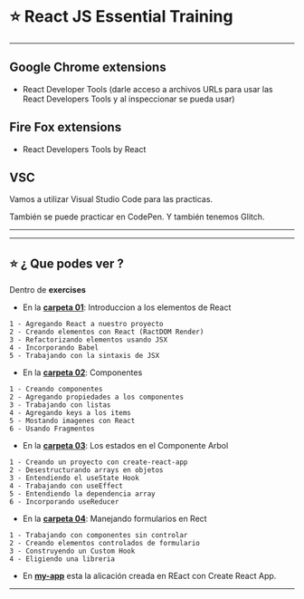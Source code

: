 # :star: React JS Essential Training

---

## Google Chrome extensions

- React Developer Tools (darle acceso a archivos URLs para usar las React Developers Tools y al inspeccionar se pueda usar)

## Fire Fox extensions

- React Developers Tools by React

## VSC

Vamos a utilizar Visual Studio Code para las practicas.

También se puede practicar en CodePen. Y también tenemos Glitch.

---
---

## :star: ¿ Que podes ver ?

Dentro de **exercises**

- En la [**carpeta 01**](https://github.com/eugenia1984/react-varios-cursos/tree/main/react_js_essential_training/exercises/01): Introduccion a los elementos de React
```
1 - Agregando React a nuestro proyecto
2 - Creando elementos con React (RactDOM Render)
3 - Refactorizando elementos usando JSX
4 - Incorporando Babel
5 - Trabajando con la sintaxis de JSX
```

- En la [**carpeta 02**](https://github.com/eugenia1984/react-varios-cursos/tree/main/react_js_essential_training/exercises/02): Componentes 
```
1 - Creando componentes
2 - Agregando propiedades a los componentes
3 - Trabajando con listas
4 - Agregando keys a los items
5 - Mostando imagenes con React
6 - Usando Fragmentos
```


- En la [**carpeta 03**](https://github.com/eugenia1984/react-varios-cursos/tree/main/react_js_essential_training/exercises/03): Los estados en el Componente Arbol
```
1 - Creando un proyecto con create-react-app
2 - Desestructurando arrays en objetos
3 - Entendiendo el useState Hook
4 - Trabajando con useEffect
5 - Entendiendo la dependencia array
6 - Incorporando useReducer
```

- En la [**carpeta 04**](https://github.com/eugenia1984/react-varios-cursos/tree/main/react_js_essential_training/exercises/04): Manejando formularios en Rect
```
1 - Trabajando con componentes sin controlar
2 - Creando elementos controlados de formulario
3 - Construyendo un Custom Hook
4 - Eligiendo una libreria
```

- En [**my-app**](https://github.com/eugenia1984/react-varios-cursos/tree/main/react_js_essential_training/exercises/my-app) esta la alicación creada en REact con Create React App.

---
